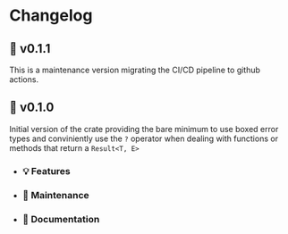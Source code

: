 # Changelog

## :banana: v0.1.1

This is a maintenance version migrating the CI/CD pipeline to github actions.

## :apple: v0.1.0
  
Initial version of the crate providing the bare minimum to use boxed error types and conviniently use the `?` operator when dealing with functions or methods that return a `Result<T, E>`

- ### :bulb: Features

- ### :wrench: Maintenance

- ### :book: Documentation
